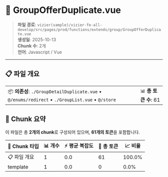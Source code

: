 # 📄 GroupOfferDuplicate.vue

> **파일 경로**: `vizier(sample)/vizier-fe-all-develop/src/pages/prod/functions/extends/group/GroupOfferDuplicate.vue`  
> **생성일**: 2025-10-13  
> **Chunk 수**: 2개  
> **언어**: Javascript / Vue
---


## 📋 파일 개요

| | |
|--|--|
| 📦 **의존성**: `./GroupDetailDuplicate.vue` • `@/enums/redirect` • `./GroupList.vue` • `@/store` | 📊 **총 토큰 수**: 61 |






## 🧩 Chunk 요약

이 파일은 총 **2개의 chunk**로 구성되어 있으며, **61개의 토큰**을 포함합니다.

| 🧩 Chunk 타입 | 📊 개수 | ⚡ 평균 복잡도 | 📝 총 토큰 | 📈 비율 |
|---------------|--------|-------------|----------|--------|
| 📋 파일 개요 | 1 | 0.0 | 61 | 100.0% |
| template | 1 | 0.0 | 0 | 0.0% |

